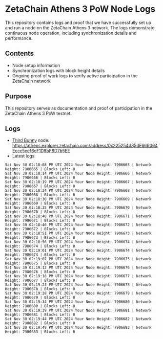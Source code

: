 # ZetaChain Athens 3 PoW Node Logs
This repository contains logs and proof that we have successfully set up and run a node on the ZetaChain Athens 3 network. The logs demonstrate continuous node operation, including synchronization details and performance.

## Contents
- Node setup information
- Synchronization logs with block height details
- Ongoing proof of work logs to verify active participation in the ZetaChain network

## Purpose
This repository serves as documentation and proof of participation in the ZetaChain Athens 3 PoW testnet.

## Logs

- [Third Bunny](https://thirdbunny.xyz/) node: https://athens.explorer.zetachain.com/address/0x225254d35dE666064Eccc5ce16eF1D8bF8D7b5EE
- Latest logs:
```
Sat Nov 30 02:18:08 PM UTC 2024 Your Node Height: 7906665 | Network Height: 7906665 | Blocks Left: 0
Sat Nov 30 02:18:14 PM UTC 2024 Your Node Height: 7906666 | Network Height: 7906666 | Blocks Left: 0
Sat Nov 30 02:18:19 PM UTC 2024 Your Node Height: 7906667 | Network Height: 7906667 | Blocks Left: 0
Sat Nov 30 02:18:24 PM UTC 2024 Your Node Height: 7906668 | Network Height: 7906668 | Blocks Left: 0
Sat Nov 30 02:18:30 PM UTC 2024 Your Node Height: 7906669 | Network Height: 7906669 | Blocks Left: 0
Sat Nov 30 02:18:35 PM UTC 2024 Your Node Height: 7906670 | Network Height: 7906670 | Blocks Left: 0
Sat Nov 30 02:18:40 PM UTC 2024 Your Node Height: 7906671 | Network Height: 7906671 | Blocks Left: 0
Sat Nov 30 02:18:46 PM UTC 2024 Your Node Height: 7906672 | Network Height: 7906672 | Blocks Left: 0
Sat Nov 30 02:18:51 PM UTC 2024 Your Node Height: 7906673 | Network Height: 7906673 | Blocks Left: 0
Sat Nov 30 02:18:56 PM UTC 2024 Your Node Height: 7906674 | Network Height: 7906674 | Blocks Left: 0
Sat Nov 30 02:19:01 PM UTC 2024 Your Node Height: 7906674 | Network Height: 7906674 | Blocks Left: 0
Sat Nov 30 02:19:07 PM UTC 2024 Your Node Height: 7906675 | Network Height: 7906675 | Blocks Left: 0
Sat Nov 30 02:19:12 PM UTC 2024 Your Node Height: 7906676 | Network Height: 7906676 | Blocks Left: 0
Sat Nov 30 02:19:18 PM UTC 2024 Your Node Height: 7906677 | Network Height: 7906677 | Blocks Left: 0
Sat Nov 30 02:19:23 PM UTC 2024 Your Node Height: 7906678 | Network Height: 7906678 | Blocks Left: 0
Sat Nov 30 02:19:28 PM UTC 2024 Your Node Height: 7906679 | Network Height: 7906679 | Blocks Left: 0
Sat Nov 30 02:19:34 PM UTC 2024 Your Node Height: 7906680 | Network Height: 7906680 | Blocks Left: 0
Sat Nov 30 02:19:39 PM UTC 2024 Your Node Height: 7906681 | Network Height: 7906681 | Blocks Left: 0
Sat Nov 30 02:19:44 PM UTC 2024 Your Node Height: 7906682 | Network Height: 7906682 | Blocks Left: 0
Sat Nov 30 02:19:49 PM UTC 2024 Your Node Height: 7906683 | Network Height: 7906683 | Blocks Left: 0
```
